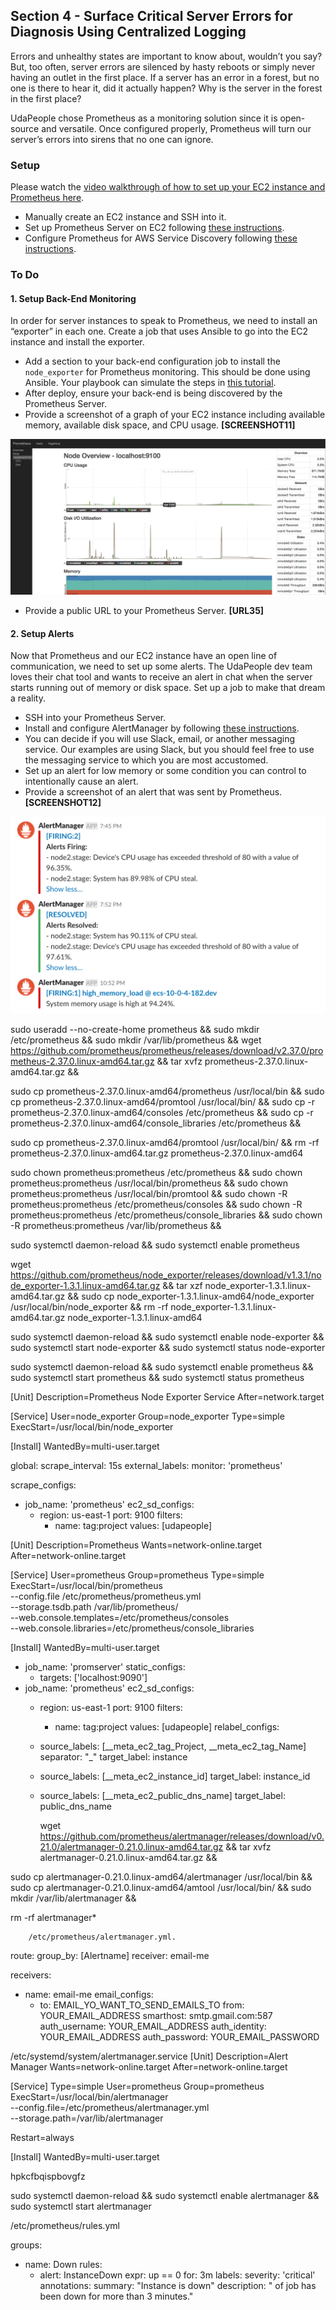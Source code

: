 ## Section 4 - Surface Critical Server Errors for Diagnosis Using Centralized Logging

Errors and unhealthy states are important to know about, wouldn’t you say? But, too often, server errors are silenced by hasty reboots or simply never having an outlet in the first place. If a server has an error in a forest, but no one is there to hear it, did it actually happen? Why is the server in the forest in the first place? 

UdaPeople chose Prometheus as a monitoring solution since it is open-source and versatile. Once configured properly, Prometheus will turn our server’s errors into sirens that no one can ignore.  

### Setup

Please watch the [video walkthrough of how to set up your EC2 instance and Prometheus here](https://www.youtube.com/watch?v=PSXrbE54FqQ).

- Manually create an EC2 instance and SSH into it.
- Set up Prometheus Server on EC2 following [these instructions](https://codewizardly.com/prometheus-on-aws-ec2-part1/).
- Configure Prometheus for AWS Service Discovery following [these instructions](https://codewizardly.com/prometheus-on-aws-ec2-part3/).

### To Do

#### 1. Setup Back-End Monitoring

In order for server instances to speak to Prometheus, we need to install an “exporter” in each one.  Create a job that uses Ansible to go into the EC2 instance and install the exporter.

- Add a section to your back-end configuration job to install the `node_exporter` for Prometheus monitoring. This should be done using Ansible. Your playbook can simulate the steps in [this tutorial](https://codewizardly.com/prometheus-on-aws-ec2-part2/). 
- After deploy, ensure your back-end is being discovered by the Prometheus Server.
- Provide a screenshot of a graph of your EC2 instance including available memory, available disk space, and CPU usage. **[SCREENSHOT11]**

![Graphs of CPU, Disk and Memory utilization on systems being monitored.](screenshots/SCREENSHOT11.png)

- Provide a public URL to your Prometheus Server. **[URL35]**

#### 2. Setup Alerts

Now that Prometheus and our EC2 instance have an open line of communication, we need to set up some alerts. The UdaPeople dev team loves their chat tool and wants to receive an alert in chat when the server starts running out of memory or disk space. Set up a job to make that dream a reality.

- SSH into your Prometheus Server.
- Install and configure AlertManager by following [these instructions](https://codewizardly.com/prometheus-on-aws-ec2-part4/).
- You can decide if you will use Slack, email, or another messaging service. Our examples are using Slack, but you should feel free to use the messaging service to which you are most accustomed.
- Set up an alert for low memory or some condition you can control to intentionally cause an alert.
- Provide a screenshot of an alert that was sent by Prometheus. **[SCREENSHOT12]**

![Alerts from a failing system that is being monitored.](screenshots/SCREENSHOT12.png)


sudo useradd --no-create-home prometheus &&
sudo mkdir /etc/prometheus &&
sudo mkdir /var/lib/prometheus &&
wget https://github.com/prometheus/prometheus/releases/download/v2.37.0/prometheus-2.37.0.linux-amd64.tar.gz  &&
tar xvfz prometheus-2.37.0.linux-amd64.tar.gz  &&

sudo cp prometheus-2.37.0.linux-amd64/prometheus /usr/local/bin &&
sudo cp prometheus-2.37.0.linux-amd64/promtool /usr/local/bin/    &&
sudo cp -r prometheus-2.37.0.linux-amd64/consoles /etc/prometheus &&
sudo cp -r prometheus-2.37.0.linux-amd64/console_libraries /etc/prometheus &&

sudo cp prometheus-2.37.0.linux-amd64/promtool /usr/local/bin/  &&
rm -rf prometheus-2.37.0.linux-amd64.tar.gz prometheus-2.37.0.linux-amd64 

sudo chown prometheus:prometheus /etc/prometheus &&
sudo chown prometheus:prometheus /usr/local/bin/prometheus &&
sudo chown prometheus:prometheus /usr/local/bin/promtool &&
sudo chown -R prometheus:prometheus /etc/prometheus/consoles &&
sudo chown -R prometheus:prometheus /etc/prometheus/console_libraries &&
sudo chown -R prometheus:prometheus /var/lib/prometheus &&

sudo systemctl daemon-reload &&
sudo systemctl enable prometheus 

wget https://github.com/prometheus/node_exporter/releases/download/v1.3.1/node_exporter-1.3.1.linux-amd64.tar.gz &&
tar xzf node_exporter-1.3.1.linux-amd64.tar.gz &&
sudo cp node_exporter-1.3.1.linux-amd64/node_exporter /usr/local/bin/node_exporter &&
rm -rf node_exporter-1.3.1.linux-amd64.tar.gz node_exporter-1.3.1.linux-amd64 


sudo systemctl daemon-reload      &&
sudo systemctl enable node-exporter &&
sudo systemctl start node-exporter &&
sudo systemctl status node-exporter 

sudo systemctl daemon-reload &&
sudo systemctl enable prometheus &&
sudo systemctl start prometheus &&
sudo systemctl status prometheus 

[Unit]
Description=Prometheus Node Exporter Service
After=network.target

[Service]
User=node_exporter
Group=node_exporter
Type=simple
ExecStart=/usr/local/bin/node_exporter

[Install]
WantedBy=multi-user.target



global:
  scrape_interval: 15s
  external_labels:
    monitor: 'prometheus'

scrape_configs:
  - job_name: 'prometheus'
    ec2_sd_configs:
      - region: us-east-1
        port: 9100
        filters:
           - name: tag:project
             values: [udapeople]


[Unit]
Description=Prometheus
Wants=network-online.target
After=network-online.target

[Service]
User=prometheus
Group=prometheus
Type=simple
ExecStart=/usr/local/bin/prometheus \
    --config.file /etc/prometheus/prometheus.yml \
    --storage.tsdb.path /var/lib/prometheus/ \
    --web.console.templates=/etc/prometheus/consoles \
    --web.console.libraries=/etc/prometheus/console_libraries

[Install]
WantedBy=multi-user.target


  - job_name: 'promserver'
    static_configs:
      - targets: ['localhost:9090']
  - job_name: 'prometheus'
    ec2_sd_configs:
      - region: us-east-1
        port: 9100
        filters:
           - name: tag:project
             values: [udapeople]
    relabel_configs:
      - source_labels: [__meta_ec2_tag_Project, __meta_ec2_tag_Name]
        separator: "_"
        target_label: instance
      - source_labels: [__meta_ec2_instance_id]
        target_label: instance_id
      - source_labels: [__meta_ec2_public_dns_name]
        target_label: public_dns_name


        wget https://github.com/prometheus/alertmanager/releases/download/v0.21.0/alertmanager-0.21.0.linux-amd64.tar.gz &&
tar xvfz alertmanager-0.21.0.linux-amd64.tar.gz  &&

sudo cp alertmanager-0.21.0.linux-amd64/alertmanager /usr/local/bin &&
sudo cp alertmanager-0.21.0.linux-amd64/amtool /usr/local/bin/ &&
sudo mkdir /var/lib/alertmanager &&

rm -rf alertmanager*

        /etc/prometheus/alertmanager.yml.
route:
  group_by: [Alertname]
  receiver: email-me

receivers:
- name: email-me
  email_configs:
  - to: EMAIL_YO_WANT_TO_SEND_EMAILS_TO
    from: YOUR_EMAIL_ADDRESS
    smarthost: smtp.gmail.com:587
    auth_username: YOUR_EMAIL_ADDRESS
    auth_identity: YOUR_EMAIL_ADDRESS
    auth_password: YOUR_EMAIL_PASSWORD


/etc/systemd/system/alertmanager.service
[Unit]
Description=Alert Manager
Wants=network-online.target
After=network-online.target

[Service]
Type=simple
User=prometheus
Group=prometheus
ExecStart=/usr/local/bin/alertmanager \
  --config.file=/etc/prometheus/alertmanager.yml \
  --storage.path=/var/lib/alertmanager

Restart=always

[Install]
WantedBy=multi-user.target

hpkcfbqispbovgfz


sudo systemctl daemon-reload &&
sudo systemctl enable alertmanager   &&
sudo systemctl start alertmanager

/etc/prometheus/rules.yml

groups:
- name: Down
  rules:
  - alert: InstanceDown
    expr: up == 0
    for: 3m
    labels:
      severity: 'critical'
    annotations:
      summary: "Instance  is down"
      description: " of job  has been down for more than 3 minutes."